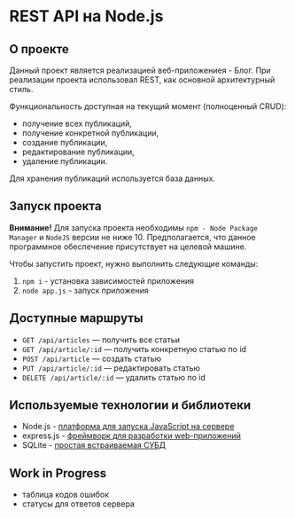 # REST API на Node.js

## О проекте

Данный проект является реализацией веб-приложениея - Блог. При реализации проекта использовал REST, как основной архитектурный стиль.

Функциональность доступная на текущий момент (полноценный CRUD):

* получение всех публикаций,
* получение конкретной публикации,
* создание публикации,
* редактирование публикации,
* удаление публикации.

Для хранения публикаций используется база данных.

## Запуск проекта

**Внимание!** Для запуска проекта необходимы `npm - Node Package Manager` и `NodeJS` версии не ниже 10.
Предполагается, что данное программное обеспечение присутствует на целевой машине.

Чтобы запустить проект, нужно выполнить следующие команды:

1. `npm i` - установка зависимостей приложения
2. `node app.js` - запуск приложения

## Доступные маршруты

* `GET /api/articles` — получить все статьи
* `GET /api/article/:id` — получить конкретную статью по id
* `POST /api/article` — создать статью
* `PUT /api/article/:id` — редактировать статью
* `DELETE /api/article/:id` — удалить статью по id

## Используемые технологии и библиотеки

* Node.js - [платформа для запуска JavaScript на сервере](https://nodejs.org/en/)
* express.js - [фреймворк для разработки web-приложений](https://expressjs.com/ru/)
* SQLite - [простая встраиваемая СУБД](https://www.sqlite.org/index.html)

## Work in Progress

* таблица кодов ошибок
* статусы для ответов сервера
